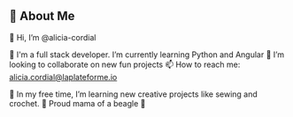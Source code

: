 
## 🚀 About Me

👋 Hi, I’m @alicia-cordial


🌱 I'm a full stack developer. I’m currently learning Python and Angular
💞️ I’m looking to collaborate on new fun projects
📫 How to reach me: alicia.cordial@laplateforme.io

👀 In my free time, I’m learning new creative projects like sewing and crochet.
🐶 Proud mama of a beagle 🥯

<!---
alicia-cordial/alicia-cordial is a ✨ special ✨ repository because its `README.md` (this file) appears on your GitHub profile.
You can click the Preview link to take a look at your changes.
--->
